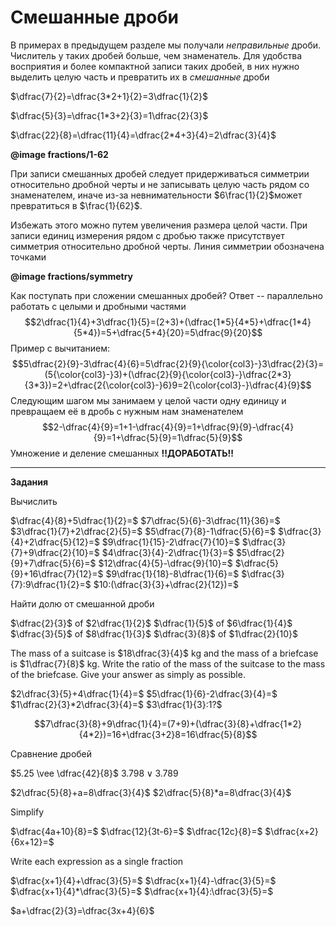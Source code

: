 # Смешанные дроби

В примерах в предыдущем разделе мы получали _неправильные_ дроби. Числитель у таких дробей больше, чем знаменатель. Для удобства восприятия и более компактной записи таких дробей, в них нужно выделить целую часть и превратить их в _смешанные_ дроби

$\dfrac{7}{2}=\dfrac{3*2+1}{2}=3\dfrac{1}{2}$

$\dfrac{5}{3}=\dfrac{1*3+2}{3}=1\dfrac{2}{3}$

$\dfrac{22}{8}=\dfrac{11}{4}=\dfrac{2*4+3}{4}=2\dfrac{3}{4}$

**@image fractions/1-62**

При записи смешанных дробей следует придерживаться симметрии относительно дробной черты и не записывать целую часть рядом со знаменателем, иначе из-за невнимательности $6\frac{1}{2}$может превратиться в $\frac{1}{62}$.

Избежать этого можно путем увеличения размера целой части. При записи единиц измерения рядом с дробью также присутствует симметрия относительно дробной черты. Линия симметрии обозначена точками

**@image fractions/symmetry**

Как поступать при сложении смешанных дробей? Ответ -- параллельно работать с целыми и дробными частями
$$2\dfrac{1}{4}+3\dfrac{1}{5}=(2+3)+(\dfrac{1*5}{4*5}+\dfrac{1*4}{5*4})=5+\dfrac{5+4}{20}=5\dfrac{9}{20}$$
Пример с вычитанием:
$$5\dfrac{2}{9}-3\dfrac{4}{6}=5\dfrac{2}{9}{\color{col3}-}3\dfrac{2}{3}=(5{\color{col3}-}3)+(\dfrac{2}{9}{\color{col3}-}\dfrac{2*3}{3*3})=2+\dfrac{2{\color{col3}-}6}9=2{\color{col3}-}\dfrac{4}{9}$$
Следующим шагом мы занимаем у целой части одну единицу и превращаем её в дробь с нужным нам знаменателем
$$2-\dfrac{4}{9}=1+1-\dfrac{4}{9}=1+\dfrac{9}{9}-\dfrac{4}{9}=1+\dfrac{5}{9}=1\dfrac{5}{9}$$
Умножение и деление смешанных **!!ДОРАБОТАТЬ!!**

---

**Задания**

Вычислить

$\dfrac{4}{8}+5\dfrac{1}{2}=$
$7\dfrac{5}{6}-3\dfrac{11}{36}=$
$3\dfrac{1}{7}+2\dfrac{2}{5}=$
$5\dfrac{7}{8}-1\dfrac{5}{6}=$
$\dfrac{3}{4}+2\dfrac{5}{12}=$
$9\dfrac{1}{15}-2\dfrac{7}{10}=$
$\dfrac{3}{7}+9\dfrac{2}{10}=$
$4\dfrac{3}{4}-2\dfrac{1}{3}=$
$5\dfrac{2}{9}+7\dfrac{5}{6}=$
$12\dfrac{4}{5}-\dfrac{9}{10}=$
$\dfrac{5}{9}+16\dfrac{7}{12}=$
$9\dfrac{1}{18}-8\dfrac{1}{6}=$
$\dfrac{3}{7}:9\dfrac{1}{2}=$
$10:(\dfrac{3}{3}+\dfrac{2}{12})=$

Найти долю от смешанной дроби

$\dfrac{2}{3}$ of $2\dfrac{1}{2}$
$\dfrac{1}{5}$ of $6\dfrac{1}{4}$
$\dfrac{3}{5}$ of $8\dfrac{1}{3}$
$\dfrac{3}{8}$ of $1\dfrac{2}{10}$

The mass of a suitcase is $18\dfrac{3}{4}$ kg and the mass of a briefcase is $1\dfrac{7}{8}$ kg. Write the ratio of the mass of the suitcase to the mass of the briefcase. Give your answer as simply as possible.

$2\dfrac{3}{5}+4\dfrac{1}{4}=$
$5\dfrac{1}{6}-2\dfrac{3}{4}=$
$1\dfrac{2}{3}*2\dfrac{3}{4}=$
$3\dfrac{1}{3}:1?$

$$7\dfrac{3}{8}+9\dfrac{1}{4}=(7+9)+(\dfrac{3}{8}+\dfrac{1*2}{4*2})=16+\dfrac{3+2}8=16\dfrac{5}{8}$$

Сравнение дробей

$5.25 \vee \dfrac{42}{8}$
$3.798 \vee 3.789$

$2\dfrac{5}{8}+a=8\dfrac{3}{4}$
$2\dfrac{5}{8}*a=8\dfrac{3}{4}$

Simplify

$\dfrac{4a+10}{8}=$
$\dfrac{12}{3t-6}=$
$\dfrac{12c}{8}=$
$\dfrac{x+2}{6x+12}=$

Write each expression as a single fraction

$\dfrac{x+1}{4}+\dfrac{3}{5}=$
$\dfrac{x+1}{4}-\dfrac{3}{5}=$
$\dfrac{x+1}{4}*\dfrac{3}{5}=$
$\dfrac{x+1}{4}:\dfrac{3}{5}=$

$a+\dfrac{2}{3}=\dfrac{3x+4}{6}$
